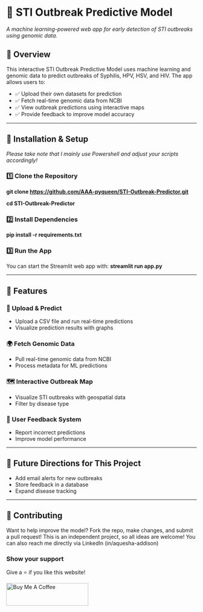 # 🔬 STI Outbreak Predictive Model
_A machine learning-powered web app for early detection of STI outbreaks using genomic data._

## 🚀 Overview
This interactive STI Outbreak Predictive Model uses machine learning and genomic data to predict outbreaks of Syphilis, HPV, HSV, and HIV. The app allows users to:
- ✅ Upload their own datasets for prediction
- ✅ Fetch real-time genomic data from NCBI
- ✅ View outbreak predictions using interactive maps
- ✅ Provide feedback to improve model accuracy

---
## 📂 Installation & Setup
_Please take note that I mainly use Powershell and adjust your scripts accordingly!_

### 1️⃣ Clone the Repository
**git clone https://github.com/AAA-pyqueen/STI-Outbreak-Predictor.git**

**cd STI-Outbreak-Predictor**

### 2️⃣ Install Dependencies
**pip install -r requirements.txt**

### 3️⃣ Run the App
You can start the Streamlit web app with: **streamlit run app.py**

---
## 🌟 Features

### 📂 Upload & Predict
- Upload a CSV file and run real-time predictions
- Visualize prediction results with graphs

### 🌍 Fetch Genomic Data
- Pull real-time genomic data from NCBI
- Process metadata for ML predictions

### 🗺 Interactive Outbreak Map
- Visualize STI outbreaks with geospatial data
- Filter by disease type

### 📝 User Feedback System
- Report incorrect predictions
- Improve model performance

---
## 📌 Future Directions for This Project
- Add email alerts for new outbreaks
- Store feedback in a database
- Expand disease tracking

---
## 🤝 Contributing

Want to help improve the model? Fork the repo, make changes, and submit a pull request!
This is an independent project, so all ideas are welcome!
You can also reach me directly via LinkedIn (in/aquesha-addison)

### Show your support

Give a ⭐ if you like this website!

<a href="[https://buymeacoffee.com/aaapyqueen]" target="_blank"><img src="https://cdn.buymeacoffee.com/buttons/v2/default-violet.png" alt="Buy Me A Coffee" height= "60px" width= "217px" ></a>
